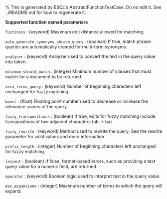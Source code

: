 % This is generated by ESQL's AbstractFunctionTestCase. Do no edit it. See ../README.md for how to regenerate it.

**Supported function named parameters**

`fuzziness`
:   (keyword) Maximum edit distance allowed for matching.

`auto_generate_synonyms_phrase_query`
:   (boolean) If true, match phrase queries are automatically created for multi-term synonyms.

`analyzer`
:   (keyword) Analyzer used to convert the text in the query value into token.

`minimum_should_match`
:   (integer) Minimum number of clauses that must match for a document to be returned.

`zero_terms_query`
:   (keyword) Number of beginning characters left unchanged for fuzzy matching.

`boost`
:   (float) Floating point number used to decrease or increase the relevance scores of the query.

`fuzzy_transpositions`
:   (boolean) If true, edits for fuzzy matching include transpositions of two adjacent characters (ab → ba).

`fuzzy_rewrite`
:   (keyword) Method used to rewrite the query. See the rewrite parameter for valid values and more information.

`prefix_length`
:   (integer) Number of beginning characters left unchanged for fuzzy matching.

`lenient`
:   (boolean) If false, format-based errors, such as providing a text query value for a numeric field, are returned.

`operator`
:   (keyword) Boolean logic used to interpret text in the query value.

`max_expansions`
:   (integer) Maximum number of terms to which the query will expand.

